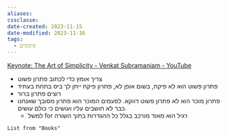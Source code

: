 ```yaml
---
aliases: 
cssclasse: 
date-created: 2023-11-15
date-modified: 2023-11-16
tags:
  - סיכומים
---
```

[Keynote: The Art of Simplicity - Venkat Subramaniam - YouTube](https://www.youtube.com/watch?v=Xuqbl59f15A)
- צריך אומץ כדי לכתוב פתרון פשוט
- פתרון פשוט הוא לא פיקח, בשום אופן לא, פתרון פיקח ייתן לך ביס בתחת בעתיד
- רוצים פתרון ברור
- פתרון מוכר הוא לא פתרון פשוט דווקא. לפעמים המוכר הוא פתרון מסובך שאנחנו כבר לא חושבים עליו ועושים כי כולם עושים.
	- למשל for  רגיל הוא מאוד מורכב בגלל כל ההגדרות בתוך השורה

```dataview
List from "Books"

```
